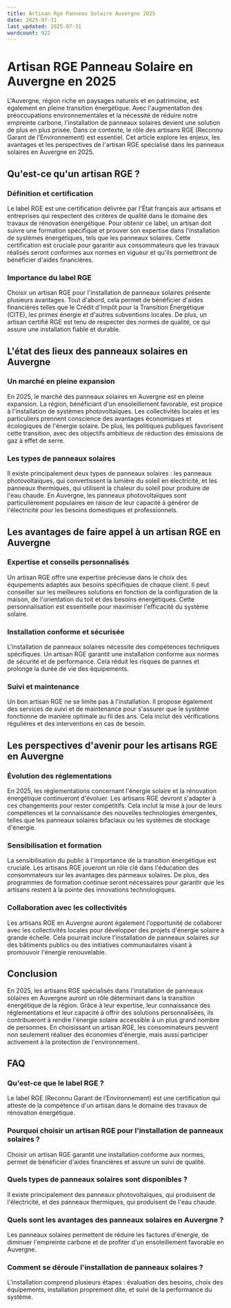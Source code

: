 ```yaml
---
title: Artisan Rge Panneau Solaire Auvergne 2025
date: 2025-07-31
last_updated: 2025-07-31
wordcount: 922
---
```


# Artisan RGE Panneau Solaire en Auvergne en 2025

L'Auvergne, région riche en paysages naturels et en patrimoine, est également en pleine transition énergétique. Avec l'augmentation des préoccupations environnementales et la nécessité de réduire notre empreinte carbone, l'installation de panneaux solaires devient une solution de plus en plus prisée. Dans ce contexte, le rôle des artisans RGE (Reconnu Garant de l’Environnement) est essentiel. Cet article explore les enjeux, les avantages et les perspectives de l'artisan RGE spécialisé dans les panneaux solaires en Auvergne en 2025.

## Qu'est-ce qu'un artisan RGE ?

### Définition et certification

Le label RGE est une certification délivrée par l'État français aux artisans et entreprises qui respectent des critères de qualité dans le domaine des travaux de rénovation énergétique. Pour obtenir ce label, un artisan doit suivre une formation spécifique et prouver son expertise dans l'installation de systèmes énergétiques, tels que les panneaux solaires. Cette certification est cruciale pour garantir aux consommateurs que les travaux réalisés seront conformes aux normes en vigueur et qu'ils permettront de bénéficier d'aides financières.

### Importance du label RGE

Choisir un artisan RGE pour l'installation de panneaux solaires présente plusieurs avantages. Tout d'abord, cela permet de bénéficier d'aides financières telles que le Crédit d'Impôt pour la Transition Énergétique (CITE), les primes énergie et d'autres subventions locales. De plus, un artisan certifié RGE est tenu de respecter des normes de qualité, ce qui assure une installation fiable et durable.

## L'état des lieux des panneaux solaires en Auvergne

### Un marché en pleine expansion

En 2025, le marché des panneaux solaires en Auvergne est en pleine expansion. La région, bénéficiant d'un ensoleillement favorable, est propice à l'installation de systèmes photovoltaïques. Les collectivités locales et les particuliers prennent conscience des avantages économiques et écologiques de l'énergie solaire. De plus, les politiques publiques favorisent cette transition, avec des objectifs ambitieux de réduction des émissions de gaz à effet de serre.

### Les types de panneaux solaires

Il existe principalement deux types de panneaux solaires : les panneaux photovoltaïques, qui convertissent la lumière du soleil en électricité, et les panneaux thermiques, qui utilisent la chaleur du soleil pour produire de l'eau chaude. En Auvergne, les panneaux photovoltaïques sont particulièrement populaires en raison de leur capacité à générer de l'électricité pour les besoins domestiques et professionnels.

## Les avantages de faire appel à un artisan RGE en Auvergne

### Expertise et conseils personnalisés

Un artisan RGE offre une expertise précieuse dans le choix des équipements adaptés aux besoins spécifiques de chaque client. Il peut conseiller sur les meilleures solutions en fonction de la configuration de la maison, de l'orientation du toit et des besoins énergétiques. Cette personnalisation est essentielle pour maximiser l'efficacité du système solaire.

### Installation conforme et sécurisée

L'installation de panneaux solaires nécessite des compétences techniques spécifiques. Un artisan RGE garantit une installation conforme aux normes de sécurité et de performance. Cela réduit les risques de pannes et prolonge la durée de vie des équipements.

### Suivi et maintenance

Un bon artisan RGE ne se limite pas à l'installation. Il propose également des services de suivi et de maintenance pour s'assurer que le système fonctionne de manière optimale au fil des ans. Cela inclut des vérifications régulières et des interventions en cas de besoin.

## Les perspectives d'avenir pour les artisans RGE en Auvergne

### Évolution des réglementations

En 2025, les réglementations concernant l'énergie solaire et la rénovation énergétique continueront d'évoluer. Les artisans RGE devront s'adapter à ces changements pour rester compétitifs. Cela inclut la mise à jour de leurs compétences et la connaissance des nouvelles technologies émergentes, telles que les panneaux solaires bifaciaux ou les systèmes de stockage d'énergie.

### Sensibilisation et formation

La sensibilisation du public à l'importance de la transition énergétique est cruciale. Les artisans RGE joueront un rôle clé dans l'éducation des consommateurs sur les avantages des panneaux solaires. De plus, des programmes de formation continue seront nécessaires pour garantir que les artisans restent à la pointe des innovations technologiques.

### Collaboration avec les collectivités

Les artisans RGE en Auvergne auront également l'opportunité de collaborer avec les collectivités locales pour développer des projets d'énergie solaire à grande échelle. Cela pourrait inclure l'installation de panneaux solaires sur des bâtiments publics ou des initiatives communautaires visant à promouvoir l'énergie renouvelable.

## Conclusion

En 2025, les artisans RGE spécialisés dans l'installation de panneaux solaires en Auvergne auront un rôle déterminant dans la transition énergétique de la région. Grâce à leur expertise, leur connaissance des réglementations et leur capacité à offrir des solutions personnalisées, ils contribueront à rendre l'énergie solaire accessible à un plus grand nombre de personnes. En choisissant un artisan RGE, les consommateurs peuvent non seulement réaliser des économies d'énergie, mais aussi participer activement à la protection de l'environnement.

## FAQ

### Qu'est-ce que le label RGE ?

Le label RGE (Reconnu Garant de l’Environnement) est une certification qui atteste de la compétence d'un artisan dans le domaine des travaux de rénovation énergétique.

### Pourquoi choisir un artisan RGE pour l'installation de panneaux solaires ?

Choisir un artisan RGE garantit une installation conforme aux normes, permet de bénéficier d'aides financières et assure un suivi de qualité.

### Quels types de panneaux solaires sont disponibles ?

Il existe principalement des panneaux photovoltaïques, qui produisent de l'électricité, et des panneaux thermiques, qui produisent de l'eau chaude.

### Quels sont les avantages des panneaux solaires en Auvergne ?

Les panneaux solaires permettent de réduire les factures d'énergie, de diminuer l'empreinte carbone et de profiter d'un ensoleillement favorable en Auvergne.

### Comment se déroule l'installation de panneaux solaires ?

L'installation comprend plusieurs étapes : évaluation des besoins, choix des équipements, installation proprement dite, et suivi de la performance du système.